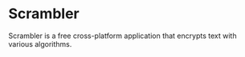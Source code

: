 # Scrambler
Scrambler is a free cross-platform application that encrypts text with various algorithms.
